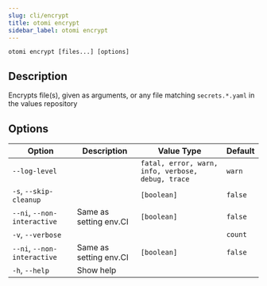 ```yaml
---
slug: cli/encrypt
title: otomi encrypt
sidebar_label: otomi encrypt
---
```


`otomi encrypt [files...] [options]`

## Description

Encrypts file(s), given as arguments, or any file matching `secrets.*.yaml` in the values repository

## Options

| Option                      | Description            | Value Type                                        | Default |
| --------------------------- | ---------------------- | ------------------------------------------------- | ------- |
| `--log-level`               |                        | `fatal, error, warn, info, verbose, debug, trace` | `warn`  |
| `-s`, `--skip-cleanup`      |                        | `[boolean]`                                       | `false` |
| `--ni`, `--non-interactive` | Same as setting env.CI | `[boolean]`                                       | `false` |
| `-v`, `--verbose`           |                        |                                                   | `count` |
| `--ni`, `--non-interactive` | Same as setting env.CI | `[boolean]`                                       | `false` |
| `-h`, `--help`              | Show help              |                                                   |         |
